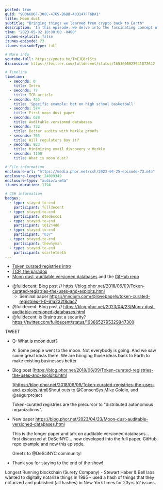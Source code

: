 ```yaml
---
posted: true
guid: "9D366D6F-308C-4769-B6BB-433147FF6DA1"
title: Moon dust
subtitle: "Bringing things we learned from crypto back to Earth"
description: 'In this episode, we delve into the fascinating concept of moon dust: bringing back ideas from the 2021 crypto bull markets to the real world. We examine the multifaceted dimensions of this idea, including Token-curated registries, their implications, and how moon dust fits into this wider narrative. Tune in as we explore if regulators are prepared for this paradigm shift.'
time: "2023-05-02 18:00:00 -0400"
itunes-explicit: false
itunes-episode: 73
itunes-episodeType: full

# More info
youtube-full: https://youtu.be/TmEJE6rlSts
discussion: https://twitter.com/fulldecent/status/1651065025941872642

# Timeline
timeline:
  - seconds: 0
    title: Intro
  - seconds: 77
    title: TCR article
  - seconds: 455
    title: 'Specific example: bet on high school basketball'
  - seconds: 574
    title: First moon dust paper
  - seconds: 628
    title: Auditable versioned databases
  - seconds: 732
    title: Better audits with Merkle proofs
  - seconds: 765
    title: Will regulators buy it?
  - seconds: 923
    title: Minimizing email discovery w Merkle
  - seconds: 1100
    title: What is moon dust?

# File information
enclosure-url: "https://media.phor.net/csh/2023-04-25-episode-73.m4a"
enclosure-length: 24009349
enclosure-type: "audio/x-m4a"
itunes-duration: 1194

# CSH information
badges:
  - type: stayed-to-end
    participant: fulldecent
  - type: stayed-to-end
    participant: dtedesco1
  - type: stayed-to-end
    participant: t012n4d0
  - type: stayed-to-end
    participant: "037"
  - type: stayed-to-end
    participant: thewhyman
  - type: stayed-to-end
    participant: scarletdeth
---
```


- [Token curated registries intro](https://medium.com/@ilovebagels/token-curated-registries-1-0-61a232f8dac7)
- [TCR, the paradox](https://blog.phor.net/2018/06/09/Token-curated-registries-the-uses-and-exploits)
- [Moon dust, auditable versioned databases](https://blog.phor.net/2023/04/23/Moon-dust-auditable-versioned-databases) and the [GitHub repo](https://github.com/fulldecent/versioned_database_template)

<!--end of quick notes-->

- @fulldecent: Blog post // https://blog.phor.net/2018/06/09/Token-curated-registries-the-uses-and-exploits.html
  - Seminal paper https://medium.com/@ilovebagels/token-curated-registries-1-0-61a232f8dac7
- @fulldecent: Blog post // https://blog.phor.net/2023/04/23/Moon-dust-auditable-versioned-databases.html 
- @fulldecent: is Braintrust a security? https://twitter.com/fulldecent/status/1638652795329847300

TWEET

- Q: What is moon dust?

  A: Some people went to the moon. Not everybody is going. And we saw some great ideas there. We are bringing those ideas back to Earth to make existing businesses better.

- Blog post [https://blog.phor.net/2018/06/09/Token-curated-registries-the-uses-and-exploits.html
  
  ](https://blog.phor.net/2018/06/09/Token-curated-registries-the-uses-and-exploits.html)Shout outs to @ConsenSys Mike Goldin, and @augurproject

  Token-curated registries are the precursor to "distributed autonomous organizations".

- New paper https://blog.phor.net/2023/04/23/Moon-dust-auditable-versioned-databases.html 

  This is the longer paper and talk on auditable versioned databases… first discussed at DeSciNYC… now developed into the full paper, GitHub repo example and now this episode.

  Greetz to @DeSciNYC community!

- Thank you for staying to the end of the show!

Longest Running blockchain (Surety Company) - Stewart Haber & Bell labs wanted to digitally notarize things in 1995 - used a hash of things that they notarized and published (all hashes) in New York times for 23yrs 52 issues.